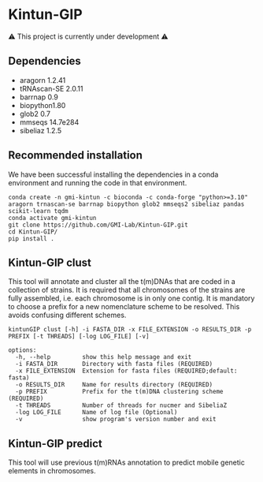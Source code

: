 # Kintun-GIP
:warning: This project is currently under development :warning:

## Dependencies
- aragorn 1.2.41
- tRNAscan-SE 2.0.11 
- barrnap 0.9
- biopython1.80
- glob2 0.7
- mmseqs 14.7e284
- sibeliaz 1.2.5

## Recommended installation 
We have been successful installing the dependencies in a conda environment and running the code in that environment.
```
conda create -n gmi-kintun -c bioconda -c conda-forge "python>=3.10" aragorn trnascan-se barrnap biopython glob2 mmseqs2 sibeliaz pandas scikit-learn tqdm
conda activate gmi-kintun
git clone https://github.com/GMI-Lab/Kintun-GIP.git
cd Kintun-GIP/
pip install .
```

## Kintun-GIP clust
This tool will annotate and cluster all the t(m)DNAs that are coded in a collection of strains. It is required 
that all chromosomes of the strains are fully assembled, i.e. each chromosome is in only one contig. It is mandatory 
to choose a prefix for a new nomenclature scheme to be resolved. This avoids confusing different schemes.

```
kintunGIP clust [-h] -i FASTA_DIR -x FILE_EXTENSION -o RESULTS_DIR -p PREFIX [-t THREADS] [-log LOG_FILE] [-v]

options:
  -h, --help         show this help message and exit
  -i FASTA_DIR       Directory with fasta files (REQUIRED)
  -x FILE_EXTENSION  Extension for fasta files (REQUIRED;default: fasta)
  -o RESULTS_DIR     Name for results directory (REQUIRED)
  -p PREFIX          Prefix for the t(m)DNA clustering scheme (REQUIRED)
  -t THREADS         Number of threads for nucmer and SibeliaZ
  -log LOG_FILE      Name of log file (Optional)
  -v                 show program's version number and exit
```

## Kintun-GIP predict
This tool will use previous t(m)RNAs annotation to predict mobile genetic elements in chromosomes.